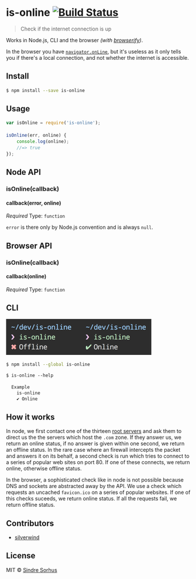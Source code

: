# is-online [![Build Status](https://travis-ci.org/sindresorhus/is-online.svg?branch=master)](https://travis-ci.org/sindresorhus/is-online)

> Check if the internet connection is up

Works in Node.js, CLI and the browser *(with [browserify](http://browserify.org))*.

In the browser you have [`navigator.onLine`](https://developer.mozilla.org/en-US/docs/Web/API/NavigatorOnLine.onLine), but it's useless as it only tells you if there's a local connection, and not whether the internet is accessible.


## Install

```sh
$ npm install --save is-online
```


## Usage

```js
var isOnline = require('is-online');

isOnline(err, online) {
	console.log(online);
	//=> true
});
```


## Node API

### isOnline(callback)

#### callback(error, online)

*Required*
Type: `function`

`error` is there only by Node.js convention and is always `null`.


## Browser API

### isOnline(callback)

#### callback(online)

*Required*
Type: `function`


## CLI

<img src="screenshot.png" width="397">

```sh
$ npm install --global is-online
```

```
$ is-online --help

  Example
    is-online
    ✔︎ Online
```

## How it works
In node, we first contact one of the thirteen [root servers](https://www.iana.org/domains/root/servers) and ask them to direct us the the servers which host the `.com` zone. If they answer us, we return an online status, if no answer is given within one second, we return an offline status. In the rare case where an firewall intercepts the packet and answers it on its behalf, a second check is run which tries to connect to a series of popular web sites on port 80. If one of these connects, we return online, otherwise offline status.

In the browser, a sophisticated check like in node is not possible because DNS and sockets are abstracted away by the API. We use a check which requests an uncached `favicon.ico` on a series of popular websites. If one of this checks suceeds, we return online status. If all the requests fail, we return offline status.

## Contributors
* [silverwind](https://github.com/silverwind)

## License

MIT © [Sindre Sorhus](http://sindresorhus.com)
